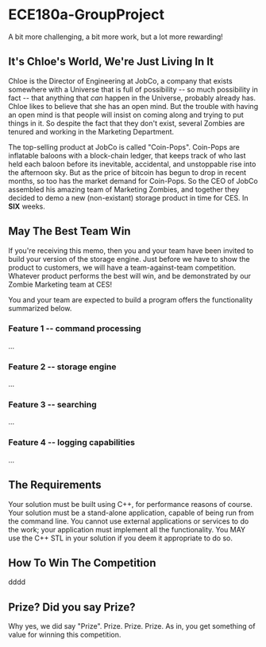 # ECE180a-GroupProject
A bit more challenging, a bit more work, but a lot more rewarding!

## It's Chloe's World, We're Just Living In It

Chloe is the Director of Engineering at JobCo, a company that exists somewhere with a Universe that is full of possibility -- so much possibility in fact -- that anything that *can* happen in the Universe, probably already has.  Chloe likes to believe that she has an open mind. But the trouble with having an open mind is that people will insist on coming along and trying to put things in it. So despite the fact that they don't exist, several Zombies are tenured and working in the Marketing Department. 

The top-selling product at JobCo is called "Coin-Pops". Coin-Pops are inflatable baloons with a block-chain ledger, that keeps track of who last held each baloon before its inevitable, accidental, and unstoppable rise into the afternoon sky. But as the price of bitcoin has begun to drop in recent months, so too has the market demand for Coin-Pops. So the CEO of JobCo assembled his amazing team of Marketing Zombies, and together they decided to demo a new (non-existant) storage product in time for CES. In **SIX** weeks.

## May The Best Team Win

If you're receiving this memo, then you and your team have been invited to build your version of the storage engine. Just before we have to show the product to customers, we will have a team-against-team competition. Whatever product performs the best will win, and be demonstrated by our Zombie Marketing team at CES!  

You and your team are expected to build a program offers the functionality summarized below. 

### Feature 1 -- command processing

...

### Feature 2 -- storage engine

...

### Feature 3 -- searching

...

### Feature 4 -- logging capabilities

...


## The Requirements

Your solution must be built using C++, for performance reasons of course. Your solution must be a stand-alone application, capable of being run from the command line. You cannot use external applications or services to do the work; your application must implement all the functionality. You MAY use the C++ STL in your solution if you deem it appropriate to do so.

## How To Win The Competition

dddd

## Prize? Did you say Prize?

Why yes, we did say "Prize". Prize. Prize. Prize. As in, you get something of value for winning this competition.







